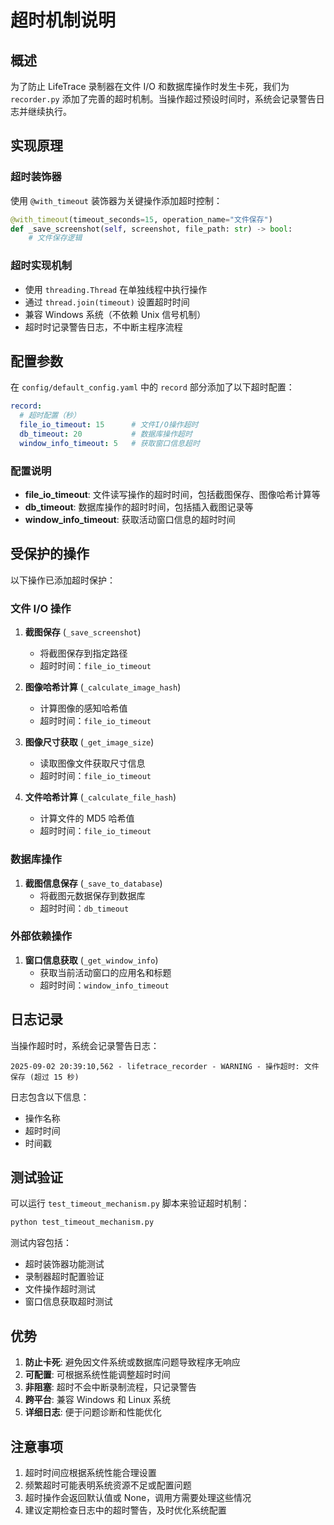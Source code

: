 # 超时机制说明

## 概述

为了防止 LifeTrace 录制器在文件 I/O 和数据库操作时发生卡死，我们为 `recorder.py` 添加了完善的超时机制。当操作超过预设时间时，系统会记录警告日志并继续执行。

## 实现原理

### 超时装饰器

使用 `@with_timeout` 装饰器为关键操作添加超时控制：

```python
@with_timeout(timeout_seconds=15, operation_name="文件保存")
def _save_screenshot(self, screenshot, file_path: str) -> bool:
    # 文件保存逻辑
```

### 超时实现机制

- 使用 `threading.Thread` 在单独线程中执行操作
- 通过 `thread.join(timeout)` 设置超时时间
- 兼容 Windows 系统（不依赖 Unix 信号机制）
- 超时时记录警告日志，不中断主程序流程

## 配置参数

在 `config/default_config.yaml` 中的 `record` 部分添加了以下超时配置：

```yaml
record:
  # 超时配置（秒）
  file_io_timeout: 15      # 文件I/O操作超时
  db_timeout: 20           # 数据库操作超时
  window_info_timeout: 5   # 获取窗口信息超时
```

### 配置说明

- **file_io_timeout**: 文件读写操作的超时时间，包括截图保存、图像哈希计算等
- **db_timeout**: 数据库操作的超时时间，包括插入截图记录等
- **window_info_timeout**: 获取活动窗口信息的超时时间

## 受保护的操作

以下操作已添加超时保护：

### 文件 I/O 操作
1. **截图保存** (`_save_screenshot`)
   - 将截图保存到指定路径
   - 超时时间：`file_io_timeout`

2. **图像哈希计算** (`_calculate_image_hash`)
   - 计算图像的感知哈希值
   - 超时时间：`file_io_timeout`

3. **图像尺寸获取** (`_get_image_size`)
   - 读取图像文件获取尺寸信息
   - 超时时间：`file_io_timeout`

4. **文件哈希计算** (`_calculate_file_hash`)
   - 计算文件的 MD5 哈希值
   - 超时时间：`file_io_timeout`

### 数据库操作
1. **截图信息保存** (`_save_to_database`)
   - 将截图元数据保存到数据库
   - 超时时间：`db_timeout`

### 外部依赖操作
1. **窗口信息获取** (`_get_window_info`)
   - 获取当前活动窗口的应用名和标题
   - 超时时间：`window_info_timeout`

## 日志记录

当操作超时时，系统会记录警告日志：

```
2025-09-02 20:39:10,562 - lifetrace_recorder - WARNING - 操作超时: 文件保存 (超过 15 秒)
```

日志包含以下信息：
- 操作名称
- 超时时间
- 时间戳

## 测试验证

可以运行 `test_timeout_mechanism.py` 脚本来验证超时机制：

```bash
python test_timeout_mechanism.py
```

测试内容包括：
- 超时装饰器功能测试
- 录制器超时配置验证
- 文件操作超时测试
- 窗口信息获取超时测试

## 优势

1. **防止卡死**: 避免因文件系统或数据库问题导致程序无响应
2. **可配置**: 可根据系统性能调整超时时间
3. **非阻塞**: 超时不会中断录制流程，只记录警告
4. **跨平台**: 兼容 Windows 和 Linux 系统
5. **详细日志**: 便于问题诊断和性能优化

## 注意事项

1. 超时时间应根据系统性能合理设置
2. 频繁超时可能表明系统资源不足或配置问题
3. 超时操作会返回默认值或 None，调用方需要处理这些情况
4. 建议定期检查日志中的超时警告，及时优化系统配置